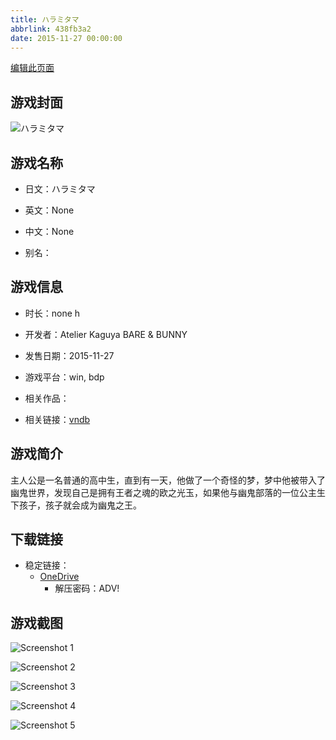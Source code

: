 ```yaml
---
title: ハラミタマ
abbrlink: 438fb3a2
date: 2015-11-27 00:00:00
---
```

[编辑此页面](https://github.com/ACG-3/ADV3-source/blob/main/source/_posts/games/%E3%83%8F%E3%83%A9%E3%83%9F%E3%82%BF%E3%83%9E.md)

## 游戏封面

![ハラミタマ](https://pan.timero.xyz/d/onedrive/img_lib_001/%E3%83%8F%E3%83%A9%E3%83%9F%E3%82%BF%E3%83%9E_cover.avif)


## 游戏名称

- 日文：ハラミタマ
- 英文：None
- 中文：None

- 别名：


## 游戏信息

- 时长：none h
- 开发者：Atelier Kaguya BARE & BUNNY
- 发售日期：2015-11-27
- 游戏平台：win, bdp
- 相关作品：

- 相关链接：[vndb](https://vndb.org/v18276)


## 游戏简介

主人公是一名普通的高中生，直到有一天，他做了一个奇怪的梦，梦中他被带入了幽鬼世界，发现自己是拥有王者之魂的欧之光玉，如果他与幽鬼部落的一位公主生下孩子，孩子就会成为幽鬼之王。


## 下载链接

- 稳定链接：
    - [OneDrive](https://pan.timero.xyz/onedrive/adv_lib_001/%E3%83%8F%E3%83%A9%E3%83%9F%E3%82%BF%E3%83%9E)
        - 解压密码：ADV!



## 游戏截图


![Screenshot 1](https://pan.timero.xyz/d/onedrive/img_lib_001/%E3%83%8F%E3%83%A9%E3%83%9F%E3%82%BF%E3%83%9E_Screenshot_1.avif)

![Screenshot 2](https://pan.timero.xyz/d/onedrive/img_lib_001/%E3%83%8F%E3%83%A9%E3%83%9F%E3%82%BF%E3%83%9E_Screenshot_2.avif)

![Screenshot 3](https://pan.timero.xyz/d/onedrive/img_lib_001/%E3%83%8F%E3%83%A9%E3%83%9F%E3%82%BF%E3%83%9E_Screenshot_3.avif)

![Screenshot 4](https://pan.timero.xyz/d/onedrive/img_lib_001/%E3%83%8F%E3%83%A9%E3%83%9F%E3%82%BF%E3%83%9E_Screenshot_4.avif)

![Screenshot 5](https://pan.timero.xyz/d/onedrive/img_lib_001/%E3%83%8F%E3%83%A9%E3%83%9F%E3%82%BF%E3%83%9E_Screenshot_5.avif)

